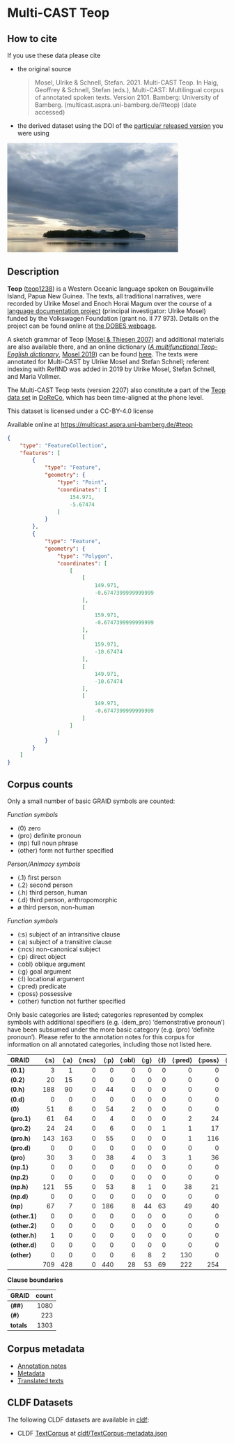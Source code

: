 # Multi-CAST Teop

## How to cite

If you use these data please cite
- the original source
  > Mosel, Ulrike & Schnell, Stefan. 2021. Multi-CAST Teop. In Haig, Geoffrey & Schnell, Stefan (eds.), Multi-CAST: Multilingual corpus of annotated spoken texts. Version 2101. Bamberg: University of Bamberg. (multicast.aspra.uni-bamberg.de/#teop) (date accessed)
- the derived dataset using the DOI of the [particular released version](../../releases/) you were using

![](cldf/media/image.jpg)

## Description


**Teop** ([teop1238](https://glottolog.org/resource/languoid/id/teop1238)) is a Western Oceanic language spoken on Bougainville Island, Papua New Guinea. The texts, all traditional narratives, were recorded by Ulrike Mosel and Enoch Horai Magum over the course of a [language documentation project](http://dobes.mpi.nl/projects/teop/) (principal investigator: Ulrike Mosel) funded by the Volkswagen Foundation (grant no. II 77 973). Details on the project can be found online at [the DOBES webpage](http://dobes.mpi.nl/projects/teop/).

A sketch grammar of Teop ([Mosel & Thiesen 2007](Source#cldf:mosel.thiesen2007)) and additional materials are also available there, and an online dictionary (*[A multifunctional Teop-English dictionary](https://dictionaria.clld.org/contributions/teop)*, [Mosel 2019](Source#cldf:mosel2019)) can be found [here](https://dictionaria.clld.org/contributions/teop). The texts were annotated for Multi-CAST by Ulrike Mosel and Stefan Schnell; referent indexing with RefIND was added in 2019 by Ulrike Mosel, Stefan Schnell, and Maria Vollmer.

The Multi-CAST Teop texts (version 2207) also constitute a part of the [Teop data set](https://doreco.huma-num.fr/languages/teop1238) in [DoReCo](https://doreco.huma-num.fr/), which has been time-aligned at the phone level.

This dataset is licensed under a CC-BY-4.0 license

Available online at https://multicast.aspra.uni-bamberg.de/#teop


```geojson
{
    "type": "FeatureCollection",
    "features": [
        {
            "type": "Feature",
            "geometry": {
                "type": "Point",
                "coordinates": [
                    154.971,
                    -5.67474
                ]
            }
        },
        {
            "type": "Feature",
            "geometry": {
                "type": "Polygon",
                "coordinates": [
                    [
                        [
                            149.971,
                            -0.6747399999999999
                        ],
                        [
                            159.971,
                            -0.6747399999999999
                        ],
                        [
                            159.971,
                            -10.67474
                        ],
                        [
                            149.971,
                            -10.67474
                        ],
                        [
                            149.971,
                            -0.6747399999999999
                        ]
                    ]
                ]
            }
        }
    ]
}
```



## Corpus counts

Only a small number of basic GRAID symbols are counted:

*Function symbols*
- ⟨0⟩ zero
- ⟨pro⟩ definite pronoun
- ⟨np⟩ full noun phrase
- ⟨other⟩ form not further specified

*Person/Animacy symbols*
- ⟨.1⟩ first person
- ⟨.2⟩ second person
- ⟨.h⟩ third person, human
- ⟨.d⟩ third person, anthropomorphic
- ø third person, non-human

*Function symbols*
- ⟨:s⟩ subject of an intransitive clause
- ⟨:a⟩ subject of a transitive clause
- ⟨:ncs⟩ non-canonical subject
- ⟨:p⟩ direct object
- ⟨:obl⟩ oblique argument
- ⟨:g⟩ goal argument
- ⟨:l⟩ locational argument
- ⟨:pred⟩ predicate
- ⟨:poss⟩ possessive
- ⟨:other⟩ function not further specified

Only basic categories are listed; categories represented by complex symbols with additional
specifiers (e.g. ⟨dem_pro⟩ ‘demonstrative pronoun’) have been subsumed under the more basic
category (e.g. ⟨pro⟩ ‘definite pronoun’). Please refer to the annotation notes for this corpus for
information on all annotated categories, including those not listed here.

| GRAID | ⟨:s⟩ | ⟨:a⟩ | ⟨:ncs⟩ | ⟨:p⟩ | ⟨:obl⟩ | ⟨:g⟩ | ⟨:l⟩ | ⟨:pred⟩ | ⟨:poss⟩ | ⟨:other⟩ | totals |
|:--------------|-------:|-------:|---------:|-------:|---------:|-------:|-------:|----------:|----------:|-----------:|---------:|
| **⟨0.1⟩** | 3 | 1 | 0 | 0 | 0 | 0 | 0 | 0 | 0 | 0 | 4 |
| **⟨0.2⟩** | 20 | 15 | 0 | 0 | 0 | 0 | 0 | 0 | 0 | 0 | 35 |
| **⟨0.h⟩** | 188 | 90 | 0 | 44 | 0 | 0 | 0 | 0 | 0 | 0 | 322 |
| **⟨0.d⟩** | 0 | 0 | 0 | 0 | 0 | 0 | 0 | 0 | 0 | 0 | 0 |
| **⟨0⟩** | 51 | 6 | 0 | 54 | 2 | 0 | 0 | 0 | 0 | 0 | 113 |
| **⟨pro.1⟩** | 61 | 64 | 0 | 4 | 0 | 0 | 0 | 2 | 24 | 0 | 155 |
| **⟨pro.2⟩** | 24 | 24 | 0 | 6 | 0 | 0 | 1 | 1 | 17 | 0 | 73 |
| **⟨pro.h⟩** | 143 | 163 | 0 | 55 | 0 | 0 | 0 | 1 | 116 | 1 | 479 |
| **⟨pro.d⟩** | 0 | 0 | 0 | 0 | 0 | 0 | 0 | 0 | 0 | 0 | 0 |
| **⟨pro⟩** | 30 | 3 | 0 | 38 | 4 | 0 | 3 | 1 | 36 | 4 | 119 |
| **⟨np.1⟩** | 0 | 0 | 0 | 0 | 0 | 0 | 0 | 0 | 0 | 0 | 0 |
| **⟨np.2⟩** | 0 | 0 | 0 | 0 | 0 | 0 | 0 | 0 | 0 | 0 | 0 |
| **⟨np.h⟩** | 121 | 55 | 0 | 53 | 8 | 1 | 0 | 38 | 21 | 1 | 298 |
| **⟨np.d⟩** | 0 | 0 | 0 | 0 | 0 | 0 | 0 | 0 | 0 | 0 | 0 |
| **⟨np⟩** | 67 | 7 | 0 | 186 | 8 | 44 | 63 | 49 | 40 | 50 | 514 |
| **⟨other.1⟩** | 0 | 0 | 0 | 0 | 0 | 0 | 0 | 0 | 0 | 0 | 0 |
| **⟨other.2⟩** | 0 | 0 | 0 | 0 | 0 | 0 | 0 | 0 | 0 | 0 | 0 |
| **⟨other.h⟩** | 1 | 0 | 0 | 0 | 0 | 0 | 0 | 0 | 0 | 0 | 1 |
| **⟨other.d⟩** | 0 | 0 | 0 | 0 | 0 | 0 | 0 | 0 | 0 | 0 | 0 |
| **⟨other⟩** | 0 | 0 | 0 | 0 | 6 | 8 | 2 | 130 | 0 | 0 | 146 |
| | 709 | 428 | 0 | 440 | 28 | 53 | 69 | 222 | 254 | 56 | 2259 |


**Clause boundaries**

| GRAID | count |
|:-----------|--------:|
| **⟨##⟩** | 1080 |
| **⟨#⟩** | 223 |
| **totals** | 1303 |



## Corpus metadata

- [Annotation notes](cldf/media/annotation-notes.pdf)
- [Metadata](cldf/media/metadata.pdf)
- [Translated texts](cldf/media/translated-texts.pdf)


## CLDF Datasets

The following CLDF datasets are available in [cldf](cldf):

- CLDF [TextCorpus](https://github.com/cldf/cldf/tree/master/modules/TextCorpus) at [cldf/TextCorpus-metadata.json](cldf/TextCorpus-metadata.json)